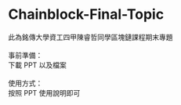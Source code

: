 # Chainblock-Final-Topic

此為銘傳大學資工四甲陳睿哲同學區塊鏈課程期末專題<br>
<br>
事前準備：<br>
下載 PPT 以及檔案<br>
<br>
使用方式：<br>
按照 PPT 使用說明即可 <br>


